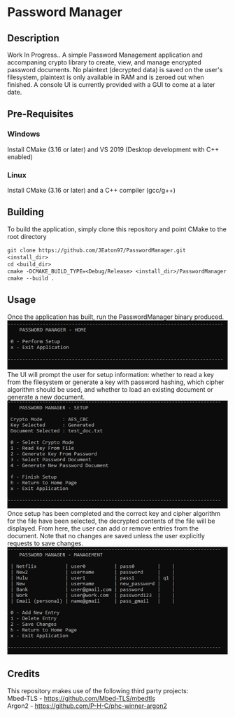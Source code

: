 # Password Manager
## Description
Work In Progress.. A simple Password Management application and accompaning crypto library to create, view, and manage encrypted password documents. No plaintext (decrypted data) is saved on the user's filesystem, plaintext is only available in RAM and is zeroed out when finished. A console UI is currently provided with a GUI to come at a later date.
## Pre-Requisites
### Windows
Install CMake (3.16 or later) and VS 2019 (Desktop development with C++ enabled)
### Linux
Install CMake (3.16 or later) and a C++ compiler (gcc/g++)
## Building
To build the application, simply clone this repository and point CMake to the root directory
```
git clone https://github.com/JEaton97/PasswordManager.git <install_dir>
cd <build_dir>
cmake -DCMAKE_BUILD_TYPE=<Debug/Release> <install_dir>/PasswordManager
cmake --build .
```
## Usage
Once the application has built, run the PasswordManager binary produced. \
![alt text](_readmeAssets/console_home.PNG) \
The UI will prompt the user for setup information: whether to read a key from the filesystem or generate a key with password hashing, which cipher algorithm should be used, and whether to load an existing document or generate a new document. \
![alt text](_readmeAssets/console_setup.PNG) \
Once setup has been completed and the correct key and cipher algorithm for the file have been selected, the decrypted contents of the file will be displayed. From here, the user can add or remove entries from the document. Note that no changes are saved unless the user explicitly requests to save changes. \
![alt text](_readmeAssets/console_management.PNG)
## Credits
This repository makes use of the following third party projects: \
Mbed-TLS - https://github.com/Mbed-TLS/mbedtls \
Argon2 - https://github.com/P-H-C/phc-winner-argon2 

